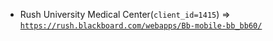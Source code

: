  - Rush University Medical Center(`client_id=1415`) => [`https://rush.blackboard.com/webapps/Bb-mobile-bb_bb60/`](https://rush.blackboard.com/webapps/Bb-mobile-bb_bb60/)
